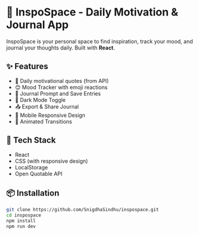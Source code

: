 # 🌟 InspoSpace - Daily Motivation & Journal App

InspoSpace is your personal space to find inspiration, track your mood, and journal your thoughts daily. Built with **React**.

## ✨ Features

- 💬 Daily motivational quotes (from API)
- 😊 Mood Tracker with emoji reactions
- 📝 Journal Prompt and Save Entries
- 🌙 Dark Mode Toggle
- 📤 Export & Share Journal
- 📱 Mobile Responsive Design
- 🎉 Animated Transitions

## 🚀 Tech Stack

- React
- CSS (with responsive design)
- LocalStorage
- Open Quotable API

## 📦 Installation

```bash
git clone https://github.com/SnigdhaSindhu/inspospace.git
cd inspospace
npm install
npm run dev
